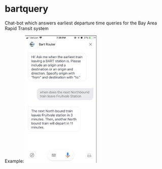 # bartquery
Chat-bot which answers earliest departure time queries for the Bay Area Rapid Transit system

Example:
<img src="examplequery.png" height="400" alt="Screenshot"/> 
